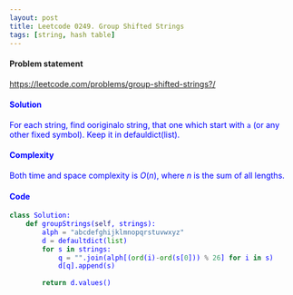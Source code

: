 ```yaml
---
layout: post
title: Leetcode 0249. Group Shifted Strings
tags: [string, hash table]
---
```


#### Problem statement

<a href="https://leetcode.com/problems/group-shifted-strings/"> <font color = blue>https://leetcode.com/problems/group-shifted-strings?/

#### Solution
For each string, find ooriginalo string, that one which start with `a` (or any other fixed symbol). Keep it in defauldict(list).

#### Complexity
Both time and space complexity is $O(n)$, where $n$ is the sum of all lengths.

#### Code
```python
class Solution:
    def groupStrings(self, strings):
        alph = "abcdefghijklmnopqrstuvwxyz"
        d = defaultdict(list)
        for s in strings:
            q = "".join(alph[(ord(i)-ord(s[0])) % 26] for i in s)
            d[q].append(s)
              
        return d.values()
```
